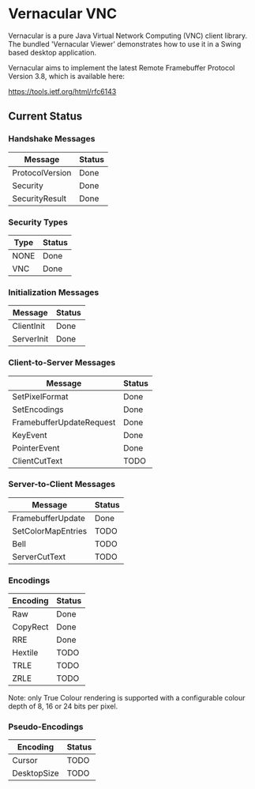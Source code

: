 # Vernacular VNC

Vernacular is a pure Java Virtual Network Computing (VNC) client library. The bundled 'Vernacular Viewer' demonstrates how to use it in a Swing based desktop application.

Vernacular aims to implement the latest Remote Framebuffer Protocol Version 3.8, which is available here:

https://tools.ietf.org/html/rfc6143

## Current Status

### Handshake Messages

| Message         | Status |
|-----------------|--------|
| ProtocolVersion | Done   |
| Security        | Done   |
| SecurityResult  | Done   |

### Security Types

| Type | Status |
|------|--------|
| NONE | Done   |
| VNC  | Done   |

### Initialization Messages

| Message    | Status |
|------------|--------|
| ClientInit | Done   |
| ServerInit | Done   |

### Client-to-Server Messages

| Message                  | Status |
|--------------------------|--------|
| SetPixelFormat           | Done   |
| SetEncodings             | Done   |
| FramebufferUpdateRequest | Done   |
| KeyEvent                 | Done   |
| PointerEvent             | Done   |
| ClientCutText            | TODO   |

### Server-to-Client Messages

| Message                  | Status |
|--------------------------|--------|
| FramebufferUpdate        | Done   |
| SetColorMapEntries       | TODO   |
| Bell                     | TODO   |
| ServerCutText            | TODO   |

### Encodings

| Encoding | Status |
|----------|--------|
| Raw      | Done   |
| CopyRect | Done   |
| RRE      | Done   |
| Hextile  | TODO   |
| TRLE     | TODO   |
| ZRLE     | TODO   |

Note: only True Colour rendering is supported with a configurable colour depth of 8, 16 or 24 bits per pixel.

### Pseudo-Encodings

| Encoding    | Status |
|-------------|--------|
| Cursor      | TODO   |
| DesktopSize | TODO   |

